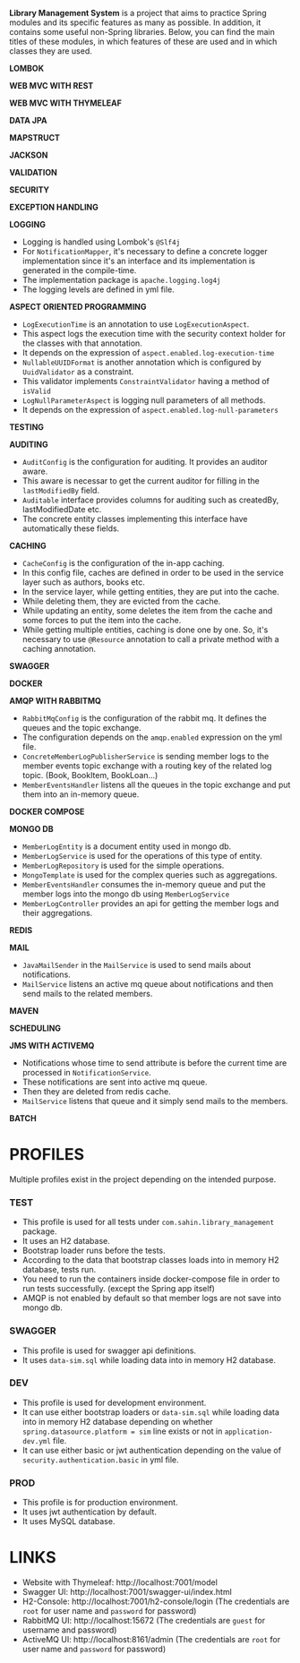 **Library Management System** is a project that aims to practice
Spring modules and its specific features as many as possible. In addition,
it contains some useful non-Spring libraries. Below, you can find
the main titles of these modules, in which features of these are used
and in which classes they are used.

**LOMBOK**

**WEB MVC WITH REST**

**WEB MVC WITH THYMELEAF**

**DATA JPA**

**MAPSTRUCT**

**JACKSON**

**VALIDATION**

**SECURITY**

**EXCEPTION HANDLING**

**LOGGING**
- Logging is handled using Lombok's `@Slf4j`
- For `NotificationMapper`, it's necessary to define a concrete logger implementation
since it's an interface and its implementation is generated in the compile-time.
- The implementation package is `apache.logging.log4j`
- The logging levels are defined in yml file.

**ASPECT ORIENTED PROGRAMMING**
- `LogExecutionTime` is an annotation to use `LogExecutionAspect`.
- This aspect logs the execution time with the security context holder for
the classes with that annotation.
- It depends on the expression of `aspect.enabled.log-execution-time`
- `NullableUUIDFormat` is another annotation which is configured by `UuidValidator`
as a constraint.
- This validator implements `ConstraintValidator` having a method of `isValid`
- `LogNullParameterAspect` is logging null parameters of all methods.
- It depends on the expression of `aspect.enabled.log-null-parameters`

**TESTING**

**AUDITING**
- `AuditConfig` is the configuration for auditing. It provides an
auditor aware.
- This aware is necessar to get the current auditor for filling in the
`lastModifiedBy` field.
- `Auditable` interface provides columns for auditing such as createdBy,
lastModifiedDate etc.
- The concrete entity classes implementing this interface have automatically
these fields.

**CACHING**
- `CacheConfig` is the configuration of the in-app caching.
- In this config file, caches are defined in order to be used in the
service layer such as authors, books etc.
- In the service layer, while getting entities, they are put into the cache.
- While deleting them, they are evicted from the cache.
- While updating an entity, some deletes the item from the cache and
some forces to put the item into the cache.
- While getting multiple entities, caching is done one by one. So, it's
necessary to use `@Resource` annotation to call a private method with a
caching annotation.
    

**SWAGGER**

**DOCKER**

**AMQP WITH RABBITMQ**
- `RabbitMqConfig` is the configuration of the rabbit mq. It defines the queues
and the topic exchange.
- The configuration depends on the `amqp.enabled` expression on the yml file.
- `ConcreteMemberLogPublisherService` is sending member logs to the member events topic exchange with a routing key of the related log topic.
(Book, BookItem, BookLoan...)
- `MemberEventsHandler` listens all the queues in the topic exchange and put them into an in-memory queue.

**DOCKER COMPOSE**

**MONGO DB**
- `MemberLogEntity` is a document entity used in mongo db.
- `MemberLogService` is used for the operations of this type of entity.
- `MemberLogRepository` is used for the simple operations.
- `MongoTemplate` is used for the complex queries such as aggregations.
- `MemberEventsHandler` consumes the in-memory queue and put the member logs into the
mongo db using `MemberLogService`
- `MemberLogController` provides an api for getting the member logs and their aggregations.

**REDIS**

**MAIL**
- `JavaMailSender` in the `MailService` is used to send mails about notifications.
- `MailService` listens an active mq queue about notifications and then send mails to
the related members.

**MAVEN**

**SCHEDULING**

**JMS WITH ACTIVEMQ**
- Notifications whose time to send attribute is before the current time are processed
in `NotificationService`.
- These notifications are sent into active mq queue.
- Then they are deleted from redis cache.
- `MailService` listens that queue and it simply send mails to the members.

**BATCH**

#
#
# **PROFILES**
Multiple profiles exist in the project depending on the intended purpose.

### **TEST**
- This profile is used for all tests under `com.sahin.library_management` package.
- It uses an H2 database.
- Bootstrap loader runs before the tests.
- According to the data that bootstrap classes loads into in memory H2 database, tests run.
- You need to run the containers inside docker-compose file in order to run tests successfully. (except the Spring app itself)
- AMQP is not enabled by default so that member logs are not save into mongo db.

### **SWAGGER**
- This profile is used for swagger api definitions.
- It uses `data-sim.sql` while loading data into in memory H2 database.

### **DEV**
- This profile is used for development environment.
- It can use either bootstrap loaders or `data-sim.sql` while loading data into in memory H2 database
depending on whether `spring.datasource.platform = sim` line exists or not in `application-dev.yml` file.
- It can use either basic or jwt authentication depending on the value of `security.authentication.basic` in yml file.

### **PROD**
- This profile is for production environment.
- It uses jwt authentication by default.
- It uses MySQL database.

# **LINKS**
- Website with Thymeleaf: http://localhost:7001/model
- Swagger UI: http://localhost:7001/swagger-ui/index.html
- H2-Console: http://localhost:7001/h2-console/login 
  (The credentials are `root` for user name and `password` for password)
- RabbitMQ UI: http://localhost:15672
  (The credentials are `guest` for username and password)
- ActiveMQ UI: http://localhost:8161/admin
  (The credentials are `root` for user name and `password` for password)